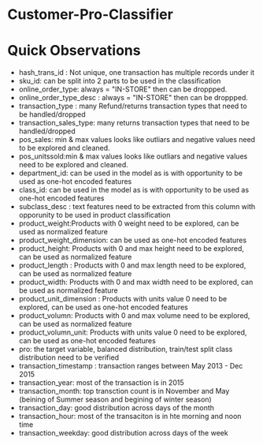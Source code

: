 # Customer-Pro-Classifier
 
# Quick Observations
- hash_trans_id : Not unique, one transaction has multiple records under it
- sku_id: can be split into 2 parts to be used in the classification
- online_order_type: always = "IN-STORE" then can be droppped.
- online_order_type_desc : always = "IN-STORE" then can be droppped.
- transaction_type : many Refund/returns transaction types that need to be handled/dropped
- transaction_sales_type: many returns transaction types that need to be handled/dropped
- pos_sales: min & max values looks like outliars and negative values need to be explored and cleaned.
- pos_unitssold:min & max values looks like outliars and negative values need to be explored and cleaned.
- department_id: can be used in the model as is with opportunity to be used as one-hot encoded features
- class_id: can be used in the model as is with opportunity to be used as one-hot encoded features
- subclass_desc : text features need to be extracted from this column with opporunity to be used in product classification
- product_weight:Products with 0 weight need to be explored, can be used as normalized feature
- product_weight_dimension: can be used as one-hot encoded features
- product_height: Products with 0 and max height need to be explored, can be used as normalized feature
- product_length : Products with 0 and max length need to be explored, can be used as normalized feature
- product_width: Products with 0 and max width need to be explored, can be used as normalized feature
- product_unit_dimension : Products with units value 0 need to be explored, can be used as one-hot encoded features
- product_volumn: Products with 0 and max volume need to be explored, can be used as normalized feature
- product_volumn_unit: Products with units value 0 need to be explored, can be used as one-hot encoded features
- pro: the target variable, balanced distribution, train/test split class distribution need to be verified
- transaction_timestamp : transaction ranges between May 2013 - Dec 2015
- transaction_year: most of the transaction is in 2015
- transaction_month: top transction count is in November and May (beining of Summer season and begining of winter season)
- transaction_day: good distribution across days of the month
- transaction_hour: most of the transaciton is in hte morning and noon time
- transaction_weekday: good distribution across days of the week
